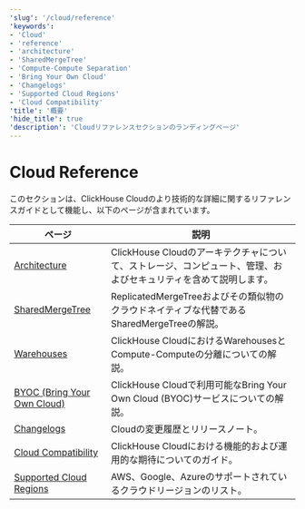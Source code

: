 ```yaml
---
'slug': '/cloud/reference'
'keywords':
- 'Cloud'
- 'reference'
- 'architecture'
- 'SharedMergeTree'
- 'Compute-Compute Separation'
- 'Bring Your Own Cloud'
- 'Changelogs'
- 'Supported Cloud Regions'
- 'Cloud Compatibility'
'title': '概要'
'hide_title': true
'description': 'Cloudリファレンスセクションのランディングページ'
---
```





# Cloud Reference

このセクションは、ClickHouse Cloudのより技術的な詳細に関するリファレンスガイドとして機能し、以下のページが含まれています。

| ページ                              | 説明                                                                                                   |
|-----------------------------------|------------------------------------------------------------------------------------------------------|
| [Architecture](/cloud/reference/architecture)               | ClickHouse Cloudのアーキテクチャについて、ストレージ、コンピュート、管理、およびセキュリティを含めて説明します。 |
| [SharedMergeTree](/cloud/reference/shared-merge-tree)            | ReplicatedMergeTreeおよびその類似物のクラウドネイティブな代替であるSharedMergeTreeの解説。        |
| [Warehouses](/cloud/reference/warehouses)                 | ClickHouse CloudにおけるWarehousesとCompute-Computeの分離についての解説。                          |
| [BYOC (Bring Your Own Cloud)](/cloud/reference/byoc)| ClickHouse Cloudで利用可能なBring Your Own Cloud (BYOC)サービスについての解説。                    |
| [Changelogs](/cloud/reference/changelogs)                 | Cloudの変更履歴とリリースノート。                                                                     |
| [Cloud Compatibility](/whats-new/cloud-compatibility)        | ClickHouse Cloudにおける機能的および運用的な期待についてのガイド。                                 |
| [Supported Cloud Regions](/cloud/reference/supported-regions)    | AWS、Google、Azureのサポートされているクラウドリージョンのリスト。                                   |
